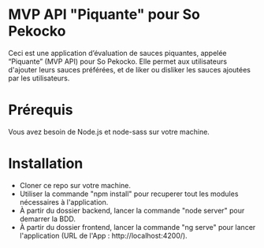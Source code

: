 # MVP API "Piquante" pour So Pekocko

Ceci est une application d’évaluation de sauces piquantes, appelée “Piquante” (MVP API) pour So Pekocko. Elle permet aux utilisateurs d'ajouter leurs sauces préférées, et de liker ou disliker les sauces ajoutées par les utilisateurs.

# Prérequis

Vous avez besoin de Node.js et node-sass sur votre machine.


# Installation

- Cloner ce repo sur votre machine.
- Utiliser la commande "npm install" pour recuperer tout les modules nécessaires à l'application.
- À partir du dossier backend, lancer la commande "node server" pour demarrer la BDD.
- À partir du dossier frontend, lancer la commande "ng serve" pour lancer l'application (URL de l'App : http://localhost:4200/).
